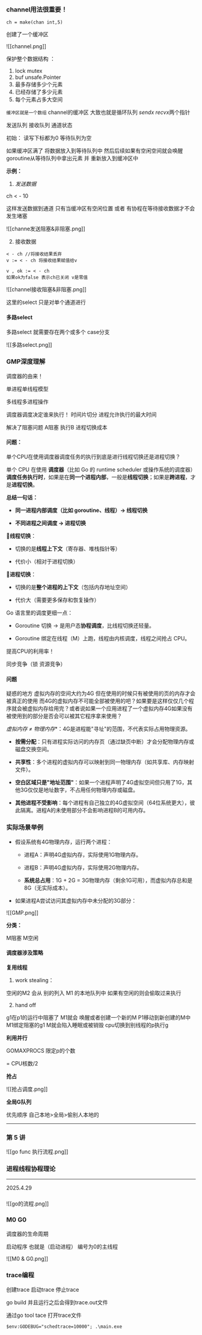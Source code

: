 
### channel用法很重要！

`ch = make(chan int,5)`

创建了一个缓冲区

![[channel.png]]


保护整个数据结构 ：

1. lock mutex
2. buf unsafe.Pointer
3. 最多存储多少个元素
4. 已经存储了多少元素
5. 每个元素占多大空间

`缓冲区就是一个数组`  channel的缓冲区 大致也就是循环队列   *sendx recvx*两个指针

发送队列 
接收队列
通道状态

初始：
读写下标都为0
等待队列为空

如果缓冲区满了 将数据放入到等待队列中 然后后续如果有空闲空间就会唤醒goroutine从等待队列中拿出元素 并 重新放入到缓冲区中

**示例：**

1. *发送数据*

ch < - 10 

这样发送数据到通道 只有当缓冲区有空闲位置 或者 有协程在等待接收数据才不会发生堵塞

![[channe发送阻塞&非阻塞.png]]


2. 接收数据

~~~
< - ch //将接收结果丢弃
v := < - ch 将接收结果赋值给v

v , ok := < - ch
如果ok为false 表示ch已关闭 v是零值

~~~


![[channel接收阻塞&非阻塞.png]]



这里的select 只是对单个通道进行

#### 多路select

多路select 就需要存在两个或多个 case分支


![[多路select.png]]




### GMP深度理解

调度器的由来！

单进程单线程模型

多线程多进程操作

调度器调度决定谁来执行！ 时间片切分 进程允许执行的最大时间 

解决了阻塞问题 A阻塞 执行B  进程切换成本

#### 问题：

单个CPU在使用调度器调度任务的执行到底是进行线程切换还是进程切换？

单个 CPU 在使用 **调度器**（比如 Go 的 runtime scheduler 或操作系统的调度器）**调度任务执行时**，如果是在**同一个进程内部**，一般是**线程切换**；如果是**跨进程**，才是**进程切换**。

**总结一句话：**

- **同一进程内部调度（比如 goroutine、线程）→ 线程切换**
    
- **不同进程之间调度 → 进程切换**

🔹**线程切换**：

- 切换的是**线程上下文**（寄存器、堆栈指针等）
    
- 代价小（相对于进程切换）

🔹**进程切换**：

- 切换的是**整个进程的上下文**（包括内存地址空间）
    
- 代价大（需要更多保存和恢复操作）

Go 语言里的调度更细一点：

- Goroutine 切换 → 是用户态**协程调度**，比线程切换还轻量。
    
- Goroutine 绑定在线程（M）上跑，线程由内核调度，线程之间抢占 CPU。

 提高CPU的利用率！


同步竞争（锁 资源竞争）



#### 问题

疑惑的地方 虚拟内存的空间大约为4G 但在使用的时候只有被使用的页的内存才会被真正的使用 而4G的虚拟内存不可能全部被使用的吧？如果要是这样仅仅几个程序就会被虚拟内存给用完？或者说如果一个应用进程了一个虚拟内存4G如果没有被使用到的部分是否会可以被其它程序拿来使用？




*虚拟内存 ≠ 物理内存**：4G是进程能"寻址"的范围，不代表实际占用物理资源。

- **按需分配**：只有进程实际访问的内存页（通过缺页中断）才会分配物理内存或磁盘交换空间。

- **共享性**：多个进程的虚拟内存可以映射到同一物理内存（如共享库、内存映射文件）。


- **空白区域只是"地址范围"**：如果一个进程声明了4G虚拟空间但只用了1G，其他3G仅仅是地址数字，不占用任何物理内存或磁盘。
    
- **其他进程不受影响**：每个进程有自己独立的4G虚拟空间（64位系统更大），彼此隔离。进程A的未使用部分不会影响进程B的可用内存。

### **实际场景举例**

- 假设系统有4G物理内存，运行两个进程：
    
    - 进程A：声明4G虚拟内存，实际使用1G物理内存。
        
    - 进程B：声明4G虚拟内存，实际使用2G物理内存。
        
    - **系统总占用**：1G + 2G = 3G物理内存（剩余1G可用），而虚拟内存总和是8G（无实际成本）。
        
- 如果进程A尝试访问其虚拟内存中未分配的3G部分：

![[GMP.png]]


**分类：**

M阻塞 
M空闲

#### 调度器涉及策略

**复用线程**  

1. work stealing：

空闲的M2 会从 别的列入 M1 的本地队列中 如果有空闲的则会偷取过来执行


2. hand off 

g1在p1的运行中阻塞了   M1就会 唤醒或者创建一个新的M  P1移动到新创建的M中   M1绑定阻塞的g1 M就会陷入睡眠或被销毁 cpu切换到别线程的p执行g


**利用并行**

GOMAXPROCS 限定p的个数

= CPU核数/2


**抢占**

 ![[抢占调度.png]]




**全局G队列**

优先顺序 自己本地>全局>偷别人本地的


---

### 第 5 讲


![[go func 执行流程.png]]



  
###  进程线程协程理论


---

2025.4.29

### 


![[go的流程.png]]


### M0 G0

调度器的生命周期

启动程序 也就是（启动进程） 编号为0的主线程

![[M0 & G0.png]]



### trace编程

创建trace 启动trace 停止trace

go build 并且运行之后会得到trace.out文件

通过go tool tace 打开trace文件 

`$env:GODEBUG="schedtrace=10000"; .\main.exe`



 